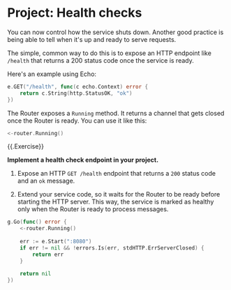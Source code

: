 # Project: Health checks

You can now control how the service shuts down. Another good practice is being able to tell when it's up and ready to serve requests.

The simple, common way to do this is to expose an HTTP endpoint like `/health` that returns a 200 status code once the service is ready.

Here's an example using Echo:

```go
e.GET("/health", func(c echo.Context) error {
	return c.String(http.StatusOK, "ok")
})
```

The Router exposes a `Running` method. It returns a channel that gets closed once the Router is ready.
You can use it like this:

```go
<-router.Running()
```

{{.Exercise}}

**Implement a health check endpoint in your project.**

1. Expose an HTTP `GET /health` endpoint that returns a `200` status code and an `ok` message.

2. Extend your service code, so it waits for the Router to be ready before starting the HTTP server.
This way, the service is marked as healthy only when the Router is ready to process messages.

```go
g.Go(func() error {
	<-router.Running()
	
	err := e.Start(":8080")
	if err != nil && !errors.Is(err, stdHTTP.ErrServerClosed) {
		return err
	}
	
	return nil
})
```
